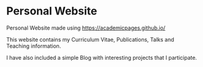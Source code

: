 # Personal Website

Personal Website made using https://academicpages.github.io/

This website contains my Curriculum Vitae, Publications, Talks and Teaching information.

I have also included a simple Blog with interesting projects that I participate.